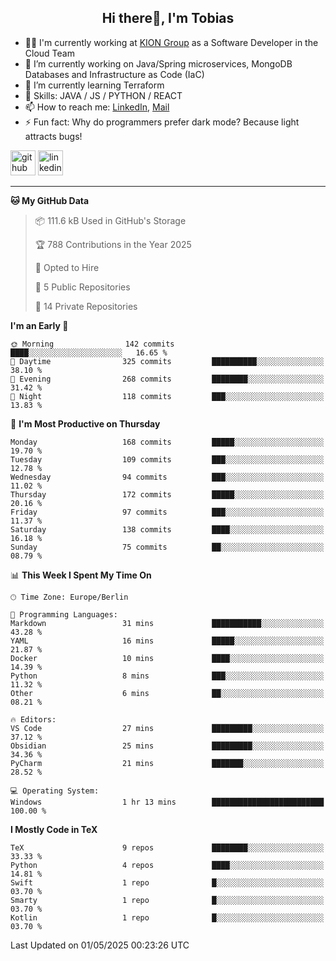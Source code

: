 <h2 align="center">Hi there👋, I'm Tobias</h2>

- 🧑‍💼 I'm currently working at [KION Group](https://www.kiongroup.com/) as a Software Developer in the Cloud Team
- 🔭 I’m currently working on Java/Spring microservices, MongoDB Databases and Infrastructure as Code (IaC)
- 🌱 I’m currently learning Terraform
- 💪 Skills: JAVA / JS / PYTHON / REACT
- 📫 How to reach me: [LinkedIn](https://www.linkedin.com/in/tgoetz), [Mail](mailto:mail@tobiasgoetz.com) 
- ⚡ Fun fact: Why do programmers prefer dark mode? Because light attracts bugs!

[<img src='https://cdn.jsdelivr.net/npm/simple-icons@3.0.1/icons/github.svg' alt='github' height='40'>](https://github.com/TobiasGoetz)  [<img src='https://cdn.jsdelivr.net/npm/simple-icons@3.0.1/icons/linkedin.svg' alt='linkedin' height='40'>](https://www.linkedin.com/in/tgoetz/)  

---

<!--START_SECTION:waka-->
**🐱 My GitHub Data** 

> 📦 111.6 kB Used in GitHub's Storage 
 > 
> 🏆 788 Contributions in the Year 2025
 > 
> 💼 Opted to Hire
 > 
> 📜 5 Public Repositories 
 > 
> 🔑 14 Private Repositories 
 > 
**I'm an Early 🐤** 

```text
🌞 Morning                142 commits         ████░░░░░░░░░░░░░░░░░░░░░   16.65 % 
🌆 Daytime                325 commits         ██████████░░░░░░░░░░░░░░░   38.10 % 
🌃 Evening                268 commits         ████████░░░░░░░░░░░░░░░░░   31.42 % 
🌙 Night                  118 commits         ███░░░░░░░░░░░░░░░░░░░░░░   13.83 % 
```
📅 **I'm Most Productive on Thursday** 

```text
Monday                   168 commits         █████░░░░░░░░░░░░░░░░░░░░   19.70 % 
Tuesday                  109 commits         ███░░░░░░░░░░░░░░░░░░░░░░   12.78 % 
Wednesday                94 commits          ███░░░░░░░░░░░░░░░░░░░░░░   11.02 % 
Thursday                 172 commits         █████░░░░░░░░░░░░░░░░░░░░   20.16 % 
Friday                   97 commits          ███░░░░░░░░░░░░░░░░░░░░░░   11.37 % 
Saturday                 138 commits         ████░░░░░░░░░░░░░░░░░░░░░   16.18 % 
Sunday                   75 commits          ██░░░░░░░░░░░░░░░░░░░░░░░   08.79 % 
```


📊 **This Week I Spent My Time On** 

```text
🕑︎ Time Zone: Europe/Berlin

💬 Programming Languages: 
Markdown                 31 mins             ███████████░░░░░░░░░░░░░░   43.28 % 
YAML                     16 mins             █████░░░░░░░░░░░░░░░░░░░░   21.87 % 
Docker                   10 mins             ████░░░░░░░░░░░░░░░░░░░░░   14.39 % 
Python                   8 mins              ███░░░░░░░░░░░░░░░░░░░░░░   11.32 % 
Other                    6 mins              ██░░░░░░░░░░░░░░░░░░░░░░░   08.21 % 

🔥 Editors: 
VS Code                  27 mins             █████████░░░░░░░░░░░░░░░░   37.12 % 
Obsidian                 25 mins             █████████░░░░░░░░░░░░░░░░   34.36 % 
PyCharm                  21 mins             ███████░░░░░░░░░░░░░░░░░░   28.52 % 

💻 Operating System: 
Windows                  1 hr 13 mins        █████████████████████████   100.00 % 
```

**I Mostly Code in TeX** 

```text
TeX                      9 repos             ████████░░░░░░░░░░░░░░░░░   33.33 % 
Python                   4 repos             ████░░░░░░░░░░░░░░░░░░░░░   14.81 % 
Swift                    1 repo              █░░░░░░░░░░░░░░░░░░░░░░░░   03.70 % 
Smarty                   1 repo              █░░░░░░░░░░░░░░░░░░░░░░░░   03.70 % 
Kotlin                   1 repo              █░░░░░░░░░░░░░░░░░░░░░░░░   03.70 % 
```




 Last Updated on 01/05/2025 00:23:26 UTC
<!--END_SECTION:waka-->
